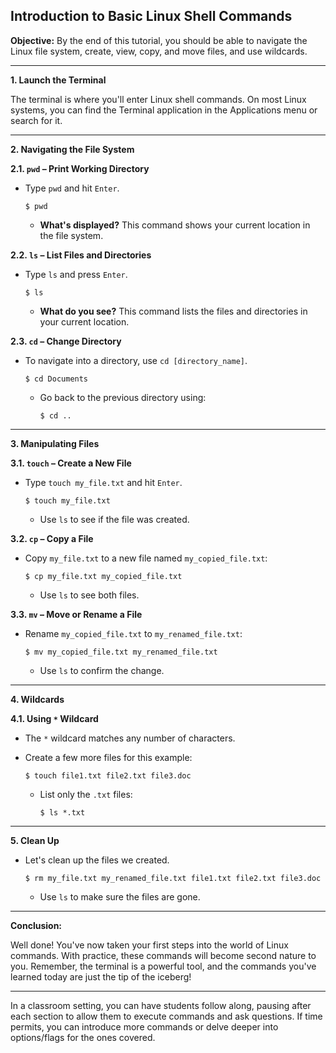 ## **Introduction to Basic Linux Shell Commands**

**Objective:** By the end of this tutorial, you should be able to navigate the Linux file system, create, view, copy, and move files, and use wildcards.

---

**1. Launch the Terminal**

The terminal is where you'll enter Linux shell commands. On most Linux systems, you can find the Terminal application in the Applications menu or search for it. 

---

**2. Navigating the File System**

**2.1. `pwd` – Print Working Directory**

- Type `pwd` and hit `Enter`. 
  ```
  $ pwd
  ```

  - **What's displayed?** This command shows your current location in the file system.

**2.2. `ls` – List Files and Directories**

- Type `ls` and press `Enter`.
  ```
  $ ls
  ```

  - **What do you see?** This command lists the files and directories in your current location.

**2.3. `cd` – Change Directory**

- To navigate into a directory, use `cd [directory_name]`. 
  ```
  $ cd Documents
  ```

  - Go back to the previous directory using:
    ```
    $ cd ..
    ```

---

**3. Manipulating Files**

**3.1. `touch` – Create a New File**

- Type `touch my_file.txt` and hit `Enter`.
  ```
  $ touch my_file.txt
  ```

  - Use `ls` to see if the file was created.

**3.2. `cp` – Copy a File**

- Copy `my_file.txt` to a new file named `my_copied_file.txt`:
  ```
  $ cp my_file.txt my_copied_file.txt
  ```

  - Use `ls` to see both files.

**3.3. `mv` – Move or Rename a File**

- Rename `my_copied_file.txt` to `my_renamed_file.txt`:
  ```
  $ mv my_copied_file.txt my_renamed_file.txt
  ```

  - Use `ls` to confirm the change.

---

**4. Wildcards**

**4.1. Using `*` Wildcard**

- The `*` wildcard matches any number of characters.
- Create a few more files for this example:
  ```
  $ touch file1.txt file2.txt file3.doc
  ```

  - List only the `.txt` files:
    ```
    $ ls *.txt
    ```

---

**5. Clean Up**

- Let's clean up the files we created.
  ```
  $ rm my_file.txt my_renamed_file.txt file1.txt file2.txt file3.doc
  ```

  - Use `ls` to make sure the files are gone.

---

**Conclusion:**

Well done! You've now taken your first steps into the world of Linux commands. With practice, these commands will become second nature to you. Remember, the terminal is a powerful tool, and the commands you've learned today are just the tip of the iceberg!

---

In a classroom setting, you can have students follow along, pausing after each section to allow them to execute commands and ask questions. If time permits, you can introduce more commands or delve deeper into options/flags for the ones covered.